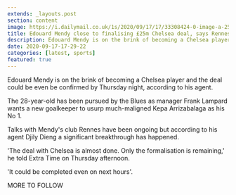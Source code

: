 ```yaml
---
extends: _layouts.post
section: content
image: https://i.dailymail.co.uk/1s/2020/09/17/17/33308424-0-image-a-25_1600359929973.jpg 
title: Edouard Mendy close to finalising £25m Chelsea deal, says Rennes goalkeepers agent 
description: Edouard Mendy is on the brink of becoming a Chelsea player and the deal could be even be confirmed by Thursday night, according to his agent. 
date: 2020-09-17-17-29-22 
categories: [latest, sports] 
featured: true 
--- 
```

Edouard Mendy is on the brink of becoming a Chelsea player and the deal could be even be confirmed by Thursday night, according to his agent.

The 28-year-old has been pursued by the Blues as manager Frank Lampard wants a new goalkeeper to usurp much-maligned Kepa Arrizabalaga as his No 1.

Talks with Mendy's club Rennes have been ongoing but according to his agent Djily Dieng a significant breakthrough has happened.



'The deal with Chelsea is almost done. Only the formalisation is remaining,' he told Extra Time on Thursday afternoon. 

'It could be completed even on next hours'.

MORE TO FOLLOW 

